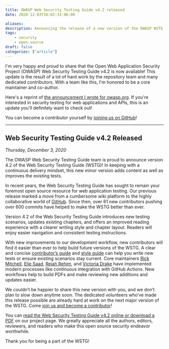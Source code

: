 ```yaml
---
title: OWASP Web Security Testing Guide v4.2 released
date: 2020-12-03T16:02:33-06:00

aliases:
description: Announcing the release of a new version of the OWASP WSTG.
tags:
    - security
    - open-source
draft: false
categories: ["article"]
---
```


I'm very happy and proud to share that the Open Web Application Security Project (OWASP) Web Security Testing Guide v4.2 is now available! This update is the result of a lot of hard work by the repository team and many dedicated contributors. With a team like this, I'm honored to be a core maintainer and co-author.

Here's a reprint of [the announcement I wrote for owasp.org](https://owasp.org/2020/12/03/wstg-v42-released.html). If you're interested in security testing for web applications and APIs, this is an update you'll definitely want to check out!

You can become a contributor yourself by [joining us on GitHub](https://github.com/OWASP/wstg)!

---

## Web Security Testing Guide v4.2 Released

*Thursday, December 3, 2020*

The OWASP Web Security Testing Guide team is proud to announce version 4.2 of the Web Security Testing Guide (WSTG)! In keeping with a continuous delivery mindset, this new minor version adds content as well as improves the existing tests.

In recent years, the Web Security Testing Guide has sought to remain your foremost open source resource for web application testing. Our previous release marked a move from a cumbersome wiki platform to the highly collaborative world of [GitHub](https://github.com/OWASP/wstg/). Since then, over 61 new contributors pushing over 600 commits have helped to make the WSTG better than ever.

Version 4.2 of the Web Security Testing Guide introduces new testing scenarios, updates existing chapters, and offers an improved reading experience with a clearer writing style and chapter layout. Readers will enjoy easier navigation and consistent testing instructions.

With new improvements to our development workflow, new contributors will find it easier than ever to help build future versions of the WSTG. A clear and concise [contributor’s guide](https://github.com/OWASP/wstg/blob/master/CONTRIBUTING.md) and [style guide](https://github.com/OWASP/wstg/blob/master/style_guide.md) can help you write new tests or ensure existing scenarios stay current. Core maintainers [Rick Mitchell](https://github.com/kingthorin), [Elie Saad](https://github.com/ThunderSon), [Rejah Rehim](https://github.com/rejahrehim), and [Victoria Drake](https://github.com/victoriadrake) have implemented modern processes like continuous integration with GitHub Actions. New workflows help to build PDFs and make reviewing new additions and updates easier.

We couldn’t be happier to share this new version with you, and we don’t plan to slow down anytime soon. The dedicated volunteers who’ve made this release possible are already hard at work on the next major version of the WSTG. Come [join us and become a contributor](https://github.com/OWASP/wstg)!

You can [read the Web Security Testing Guide v4.2 online or download a PDF](https://owasp.org/www-project-web-security-testing-guide/) on our project page. We greatly appreciate all the authors, editors, reviewers, and readers who make this open source security endeavor worthwhile.

Thank you for being a part of the WSTG!
